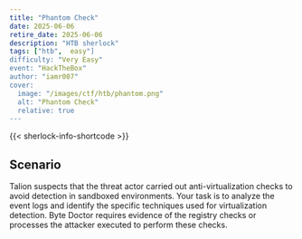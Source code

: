 ```yaml
---
title: "Phantom Check"
date: 2025-06-06
retire_date: 2025-06-06
description: "HTB sherlock"
tags: ["htb",  easy"]
difficulty: "Very Easy"
event: "HackTheBox"
author: "iamr007"
cover:
  image: "/images/ctf/htb/phantom.png"
  alt: "Phantom Check"
  relative: true
---
```



{{< sherlock-info-shortcode >}}


## Scenario

Talion suspects that the threat actor carried out anti-virtualization checks to avoid detection in sandboxed environments. Your task is to analyze the event logs and identify the specific techniques used for virtualization detection. Byte Doctor requires evidence of the registry checks or processes the attacker executed to perform these checks.


